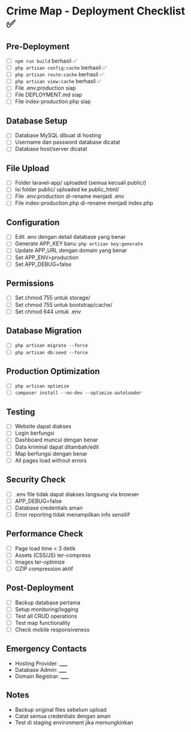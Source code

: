 # Crime Map - Deployment Checklist ✅

## Pre-Deployment

- [ ] `npm run build` berhasil ✅
- [ ] `php artisan config:cache` berhasil ✅
- [ ] `php artisan route:cache` berhasil ✅
- [ ] `php artisan view:cache` berhasil ✅
- [ ] File .env.production siap
- [ ] File DEPLOYMENT.md siap
- [ ] File index-production.php siap

## Database Setup

- [ ] Database MySQL dibuat di hosting
- [ ] Username dan password database dicatat
- [ ] Database host/server dicatat

## File Upload

- [ ] Folder laravel-app/ uploaded (semua kecuali public/)
- [ ] Isi folder public/ uploaded ke public_html/
- [ ] File .env.production di-rename menjadi .env
- [ ] File index-production.php di-rename menjadi index.php

## Configuration

- [ ] Edit .env dengan detail database yang benar
- [ ] Generate APP_KEY baru: `php artisan key:generate`
- [ ] Update APP_URL dengan domain yang benar
- [ ] Set APP_ENV=production
- [ ] Set APP_DEBUG=false

## Permissions

- [ ] Set chmod 755 untuk storage/
- [ ] Set chmod 755 untuk bootstrap/cache/
- [ ] Set chmod 644 untuk .env

## Database Migration

- [ ] `php artisan migrate --force`
- [ ] `php artisan db:seed --force`

## Production Optimization

- [ ] `php artisan optimize`
- [ ] `composer install --no-dev --optimize-autoloader`

## Testing

- [ ] Website dapat diakses
- [ ] Login berfungsi
- [ ] Dashboard muncul dengan benar
- [ ] Data kriminal dapat ditambah/edit
- [ ] Map berfungsi dengan benar
- [ ] All pages load without errors

## Security Check

- [ ] .env file tidak dapat diakses langsung via browser
- [ ] APP_DEBUG=false
- [ ] Database credentials aman
- [ ] Error reporting tidak menampilkan info sensitif

## Performance Check

- [ ] Page load time < 3 detik
- [ ] Assets (CSS/JS) ter-compress
- [ ] Images ter-optimize
- [ ] GZIP compression aktif

## Post-Deployment

- [ ] Backup database pertama
- [ ] Setup monitoring/logging
- [ ] Test all CRUD operations
- [ ] Test map functionality
- [ ] Check mobile responsiveness

## Emergency Contacts

- Hosting Provider: ******\_\_\_******
- Database Admin: ******\_\_\_******
- Domain Registrar: ******\_\_\_******

## Notes

- Backup original files sebelum upload
- Catat semua credentials dengan aman
- Test di staging environment jika memungkinkan

